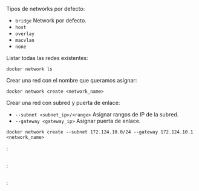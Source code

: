 Tipos de networks por defecto:
- `bridge` Network por defecto.
- `host` 
- `overlay`
- `macvlan`
- `none`

Listar todas las redes existentes:
```
docker network ls
```

Crear una red con el nombre que queramos asignar:
```
docker network create <network_name>
```

Crear una red con subred y puerta de enlace:
- `--subnet <subnet_ip>/<range>` Asignar rangos de IP de la subred.
- `--gateway <gateway_ip>` Asignar puerta de enlace.
```
docker network create --subnet 172.124.10.0/24 --gateway 172.124.10.1 <network_name>
```


:
```

```

:
```

```

:
```

```